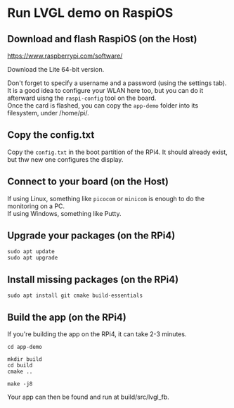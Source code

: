 # Run LVGL demo on RaspiOS

## Download and flash RaspiOS (on the Host)

https://www.raspberrypi.com/software/

Download the Lite 64-bit version.

Don't forget to specify a username and a password (using the settings tab). It is a good idea to configure your WLAN here too, but you can do it afterward uisng the `raspi-config` tool on the board.  
Once the card is flashed, you can copy the `app-demo` folder into its filesystem, under /home/pi/.


## Copy the config.txt

Copy the `config.txt` in the boot partition of the RPi4. It should already exist, but thw new one configures the display.

## Connect to your board (on the Host)

If using Linux, something like `picocom` or `minicom` is enough to do the monitoring on a PC.  
If using Windows, something like Putty.


## Upgrade your packages (on the RPi4)

```
sudo apt update
sudo apt upgrade
```

## Install missing packages (on the RPi4)

```
sudo apt install git cmake build-essentials
```

## Build the app (on the RPi4)
If you're building the app on the RPi4, it can take 2-3 minutes.

```
cd app-demo

mkdir build
cd build
cmake ..

make -j8
```

Your app can then be found and run at build/src/lvgl_fb.

